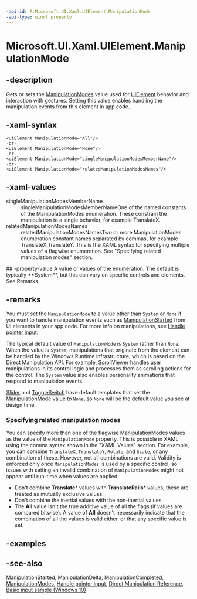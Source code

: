 ```yaml
---
-api-id: P:Microsoft.UI.Xaml.UIElement.ManipulationMode
-api-type: winrt property
---
```


<!-- Property syntax
public Microsoft.UI.Xaml.Input.ManipulationModes ManipulationMode { get;  set; }
-->

# Microsoft.UI.Xaml.UIElement.ManipulationMode

## -description

Gets or sets the [ManipulationModes](../microsoft.ui.xaml.input/manipulationmodes.md) value used for [UIElement](uielement.md) behavior and interaction with gestures. Setting this value enables handling the manipulation events from this element in app code.

## -xaml-syntax

```xaml
<uiElement ManipulationMode="All"/>
-or-
<uiElement ManipulationMode="None"/>
-or-
<uiElement ManipulationMode="singleManipulationModesMemberName"/>
-or-
<uiElement ManipulationMode="relatedManipulationModesNames"/>

```

## -xaml-values
<dl><dt>singleManipulationModesMemberName</dt><dd>singleManipulationModesMemberNameOne of the named constants of the ManipulationModes enumeration. These constrain the manipulation to a single behavior, for example TranslateX.</dd>
<dt>relatedManipulationModesNames</dt><dd>relatedManipulationModesNamesTwo or more ManipulationModes enumeration constant names separated by commas, for example TranslateX,TranslateY. This is the XAML syntax for specifying multiple values of a flagwise enumeration. See "Specifying related manipulation modes" section.</dd>
</dl>
## -property-value
A value or values of the enumeration. The default is typically **System**, but this can vary on specific controls and elements. See Remarks.

## -remarks

You must set the `ManipulationMode` to a value other than `System` or `None` if you want to handle manipulation events such as [ManipulationStarted](uielement_manipulationstarted.md) from UI elements in your app code. For more info on manipulations, see [Handle pointer input](/windows/apps/design/input/handle-pointer-input).

The typical default value of `ManipulationMode` is `System` rather than `None`. When the value is `System`, manipulations that originate from the element can be handled by the Windows Runtime infrastructure, which is based on the [Direct Manipulation](/previous-versions/windows/desktop/directmanipulation/direct-manipulation-portal)  API. For example, [ScrollViewer](../microsoft.ui.xaml.controls/scrollviewer.md) handles user manipulations in its control logic and processes them as scrolling actions for the control. The `System` value also enables personality animations that respond to manipulation events.

[Slider](../microsoft.ui.xaml.controls/slider.md) and [ToggleSwitch](../microsoft.ui.xaml.controls/toggleswitch.md) have default templates that set the ManipulationMode value to `None`, so `None` will be the default value you see at design time.

### Specifying related manipulation modes

You can specify more than one of the flagwise [ManipulationModes](../microsoft.ui.xaml.input/manipulationmodes.md) values as the value of the `ManipulationMode` property. This is possible in XAML using the comma syntax shown in the "XAML Values" section. For example, you can combine `TranslateX`, `TranslateY`, `Rotate`, and `Scale`, or any combination of these. However, not all combinations are valid. Validity is enforced only once `ManipulationModes` is used by a specific control, so issues with setting an invalid combination of `ManipulationModes` might not appear until run-time when values are applied.

+ Don't combine **Translate*** values with **TranslateRails*** values, these are treated as mutually exclusive values.
+ Don't combine the inertial values with the non-inertial values.
+ The **All** value isn't the true additive value of all the flags (if values are compared bitwise). A value of **All** doesn't necessarily indicate that the combination of all the values is valid either, or that any specific value is set.

## -examples

## -see-also

[ManipulationStarted](uielement_manipulationstarted.md), [ManipulationDelta](uielement_manipulationdelta.md), [ManipulationCompleted](uielement_manipulationcompleted.md), [ManipulationModes](../microsoft.ui.xaml.input/manipulationmodes.md), [Handle pointer input](/windows/apps/design/input/handle-pointer-input), [Direct Manipulation Reference](/previous-versions/windows/desktop/directmanipulation/direct-manipulation-reference), [Basic input sample (Windows 10)](https://github.com/Microsoft/Windows-universal-samples/tree/master/Samples/BasicInput)

